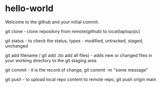 # hello-world

Welcome to the github and your initial commit.

git clone - clone repository from remote(github) to local(laptop/pc)

git status - to check the status, types - modified, untracked, staged, unchanged

git add filename / git add .(to add all files) - adds new or changed files in your working directory to the git staging area

git commit - it is the record of change, git commit -m "some message"

git push - to upload local repo content to remote repo, git push origin main
